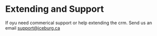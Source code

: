 # Extending and Support

If oyu need commerical support or help extending the crm.  Send us an email support@iceburg.ca